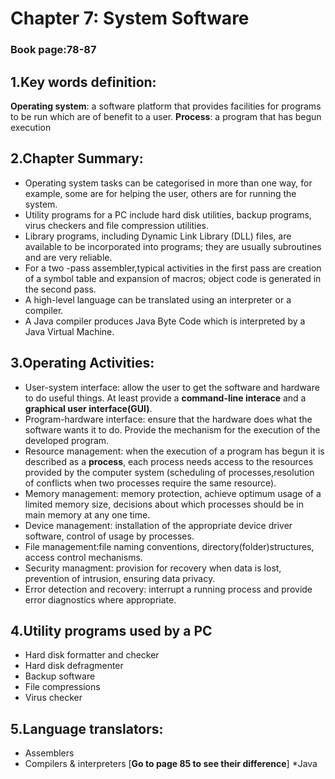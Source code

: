 # Chapter 7: System Software 

### Book page:78-87

## 1.Key words definition:
**Operating system**: a software platform that provides facilities for programs to be run which are of benefit to a user.
**Process**: a program that has begun execution

## 2.Chapter Summary:

* Operating system tasks can be categorised in more than one way, for example, some are for helping the user, others are for running the system.
* Utility  programs for a PC include hard disk utilities, backup programs, virus checkers and file compression utilities.
* Library programs, including Dynamic Link Library (DLL) files, are available to be incorporated into programs; they are usually subroutines and are very reliable.
* For a two -pass assembler,typical activities in the first pass are creation of a symbol table and expansion of macros; object code is generated in the second pass.
* A high-level language can be translated using an interpreter or a compiler.
* A Java compiler produces Java Byte Code which is interpreted by a Java Virtual Machine.

## 3.Operating Activities:

* User-system interface: allow the user to get the software and hardware to do useful things. At least provide a **command-line interace** and a **graphical user interface(GUI)**.
* Program-hardware interface: ensure that the hardware does what the software wants it to do. Provide the mechanism for the execution of the developed program.
* Resource management: when the execution of a program has begun it is described as a **process**, each process needs access to the resources provided by the computer system (scheduling of processes,resolution of conflicts when two processes require the same resource).
* Memory management: memory protection, achieve optimum usage of a limited memory size, decisions about which processes should be in main memory at any one time.
* Device management: installation of the appropriate device driver software, control of usage by processes.
* File management:file naming conventions, directory(folder)structures, access control mechanisms.
* Security managment: provision for recovery when data is lost, prevention of intrusion, ensuring data privacy.
* Error detection and recovery: interrupt a running process and provide error diagnostics where appropriate.

## 4.Utility programs used by a PC

* Hard disk formatter and checker
* Hard disk defragmenter
* Backup software
* File compressions
* Virus checker

## 5.Language translators:
* Assemblers
* Compilers & interpreters [**Go to page 85 to see their difference**]
*Java

